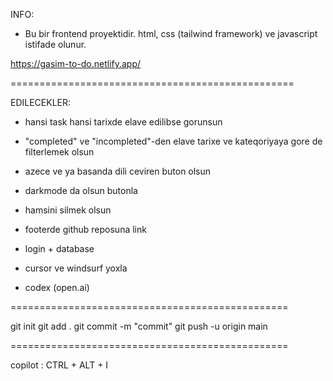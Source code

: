 
INFO:

- Bu bir frontend proyektidir. html, css (tailwind framework) ve javascript istifade olunur.

https://gasim-to-do.netlify.app/

=================================================

EDILECEKLER:

- hansi task hansi tarixde elave edilibse gorunsun
- "completed" ve "incompleted"-den elave tarixe ve kateqoriyaya gore de filterlemek olsun
- azece ve ya basanda dili ceviren buton olsun
- darkmode da olsun butonla
- hamsini silmek olsun
- footerde github reposuna link
- login + database


- cursor ve windsurf yoxla
- codex (open.ai)


================================================

git init 
git add .
git commit -m "commit"
git push -u origin main

================================================

copilot : CTRL + ALT + I

